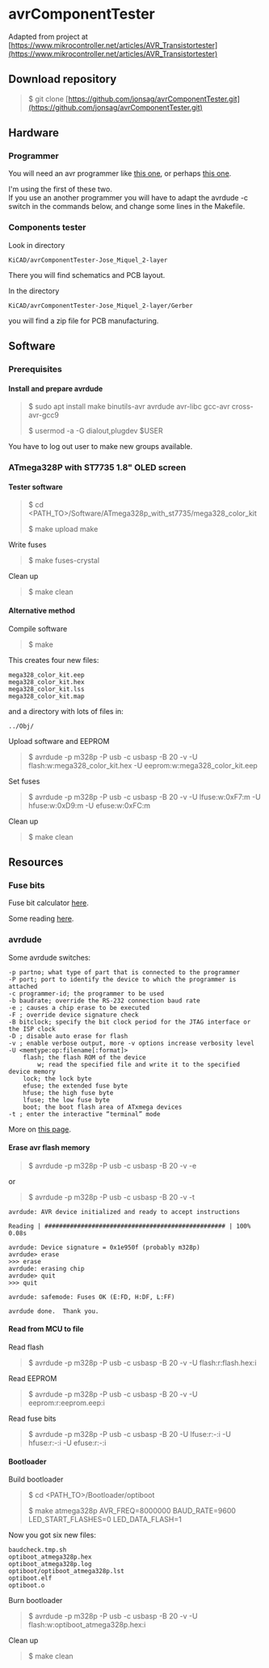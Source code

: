# avrComponentTester

Adapted from project at [https://www.mikrocontroller.net/articles/AVR_Transistortester](https://www.mikrocontroller.net/articles/AVR_Transistortester)

## Download repository

>$ git clone [https://github.com/jonsag/avrComponentTester.git](https://github.com/jonsag/avrComponentTester.git)

## Hardware

### Programmer

You will need an avr programmer like [this one](https://github.com/jonsag/USBaspProgrammer), or perhaps [this one](https://github.com/jonsag/ardAVRProgrammer).  

I'm using the first of these two.  
If you use an another programmer you will have to adapt the avrdude -c switch in the commands below, and change some lines in the Makefile.  

### Components tester

Look in directory  

    KiCAD/avrComponentTester-Jose_Miquel_2-layer

There you will find schematics and PCB layout.  

In the directory  

    KiCAD/avrComponentTester-Jose_Miquel_2-layer/Gerber

you will find a zip file for PCB manufacturing.  

## Software

### Prerequisites

#### Install and prepare avrdude

>$ sudo apt install make binutils-avr avrdude avr-libc gcc-avr cross-avr-gcc9  
>
>$ usermod -a -G dialout,plugdev $USER  

You have to log out user to make new groups available.  

### ATmega328P with ST7735 1.8" OLED screen

#### Tester software

>$ cd \<PATH_TO>/Software/ATmega328p_with_st7735/mega328_color_kit
>
>$ make upload make

Write fuses  

>$ make fuses-crystal

Clean up  

>$ make clean

#### Alternative method

Compile software  

>$ make

This creates four new files:  

    mega328_color_kit.eep
    mega328_color_kit.hex
    mega328_color_kit.lss
    mega328_color_kit.map

and a directory with lots of files in:

    ../Obj/

Upload software and EEPROM

>$ avrdude -p m328p -P usb -c usbasp -B 20 -v -U flash:w:mega328_color_kit.hex -U eeprom:w:mega328_color_kit.eep

Set fuses  

>$ avrdude -p m328p -P usb -c usbasp -B 20 -v -U lfuse:w:0xF7:m -U hfuse:w:0xD9:m -U efuse:w:0xFC:m

Clean up  

>$ make clean

## Resources

### Fuse bits

Fuse bit calculator [here](https://www.engbedded.com/fusecalc/).  

Some reading [here](https://embedds.com/all-you-need-to-know-about-avr-fuses/).  

### avrdude

Some avrdude switches:

    -p partno; what type of part that is connected to the programmer
    -P port; port to identify the device to which the programmer is attached
    -c programmer-id; the programmer to be used
    -b baudrate; override the RS-232 connection baud rate
    -e ; causes a chip erase to be executed
    -F ; override device signature check
    -B bitclock; specify the bit clock period for the JTAG interface or the ISP clock
    -D ; disable auto erase for flash
    -v ; enable verbose output, more -v options increase verbosity level
    -U <memtype:op:filename[:format]>
        flash; the flash ROM of the device
            w; read the specified file and write it to the specified device memory
        lock; the lock byte
        efuse; the extended fuse byte
        hfuse; the high fuse byte
        lfuse; the low fuse byte
        boot; the boot flash area of ATxmega devices
    -t ; enter the interactive “terminal” mode

More on [this page](https://www.nongnu.org/avrdude/user-manual/avrdude_4.html).  

#### Erase avr flash memory

>$ avrdude -p m328p -P usb -c usbasp -B 20 -v -e

or  

>$ avrdude -p m328p -P usb -c usbasp -B 20 -v -t

    avrdude: AVR device initialized and ready to accept instructions

    Reading | ################################################## | 100% 0.08s

    avrdude: Device signature = 0x1e950f (probably m328p)
    avrdude> erase
    >>> erase 
    avrdude: erasing chip
    avrdude> quit
    >>> quit 

    avrdude: safemode: Fuses OK (E:FD, H:DF, L:FF)

    avrdude done.  Thank you.

#### Read from MCU to file

Read flash  

>$ avrdude -p m328p -P usb -c usbasp -B 20 -v -U flash:r:flash.hex:i  

Read EEPROM  

>$ avrdude -p m328p -P usb -c usbasp -B 20 -v -U eeprom:r:eeprom.eep:i  

Read fuse bits  

>$ avrdude -p m328p -P usb -c usbasp -B 20 -U lfuse:r:-:i -U hfuse:r:-:i -U efuse:r:-:i

#### Bootloader

Build bootloader  

>$ cd \<PATH_TO>/Bootloader/optiboot
>
>$ make atmega328p AVR_FREQ=8000000 BAUD_RATE=9600 LED_START_FLASHES=0 LED_DATA_FLASH=1

Now you got six new files:  

    baudcheck.tmp.sh
    optiboot_atmega328p.hex
    optiboot_atmega328p.log
    optiboot/optiboot_atmega328p.lst
    optiboot.elf
    optiboot.o

Burn bootloader  

>$ avrdude -p m328p -P usb -c usbasp -B 20 -v -U flash:w:optiboot_atmega328p.hex:i

Clean up  

>$ make clean
